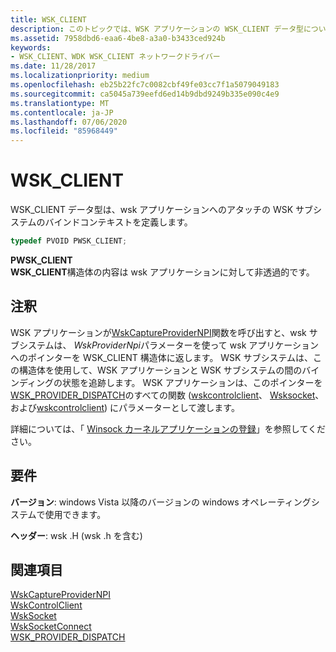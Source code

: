 ```yaml
---
title: WSK_CLIENT
description: このトピックでは、WSK アプリケーションの WSK_CLIENT データ型について説明します。
ms.assetid: 7958dbd6-eaa6-4be8-a3a0-b3433ced924b
keywords:
- WSK_CLIENT、WDK WSK_CLIENT ネットワークドライバー
ms.date: 11/28/2017
ms.localizationpriority: medium
ms.openlocfilehash: eb25b22fc7c0082cbf49fe03cc7f1a5079049183
ms.sourcegitcommit: ca5045a739eefd6ed14b9dbd9249b335e090c4e9
ms.translationtype: MT
ms.contentlocale: ja-JP
ms.lasthandoff: 07/06/2020
ms.locfileid: "85968449"
---
```

# <a name="wsk_client"></a>WSK_CLIENT

WSK_CLIENT データ型は、wsk アプリケーションへのアタッチの WSK サブシステムのバインドコンテキストを定義します。

```c++
typedef PVOID PWSK_CLIENT;
```

**PWSK_CLIENT**  
**WSK_CLIENT**構造体の内容は wsk アプリケーションに対して非透過的です。

## <a name="remarks"></a>注釈

WSK アプリケーションが[WskCaptureProviderNPI](https://docs.microsoft.com/windows-hardware/drivers/ddi/wsk/nf-wsk-wskcaptureprovidernpi)関数を呼び出すと、wsk サブシステムは、 *WskProviderNpi*パラメーターを使って wsk アプリケーションへのポインターを WSK_CLIENT 構造体に返します。 WSK サブシステムは、この構造体を使用して、WSK アプリケーションと WSK サブシステムの間のバインディングの状態を追跡します。 WSK アプリケーションは、このポインターを[WSK_PROVIDER_DISPATCH](https://docs.microsoft.com/windows-hardware/drivers/ddi/wsk/ns-wsk-_wsk_provider_dispatch)のすべての関数 ([wskcontrolclient](https://docs.microsoft.com/windows-hardware/drivers/ddi/wsk/nc-wsk-pfn_wsk_control_client)、 [Wsksocket](https://docs.microsoft.com/windows-hardware/drivers/ddi/wsk/nc-wsk-pfn_wsk_socket)、および[wskcontrolclient](https://docs.microsoft.com/windows-hardware/drivers/ddi/wsk/nc-wsk-pfn_wsk_socket_connect)) にパラメーターとして渡します。

詳細については、「 [Winsock カーネルアプリケーションの登録](registering-a-winsock-kernel-application.md)」を参照してください。

## <a name="requirements"></a>要件

**バージョン**: windows Vista 以降のバージョンの windows オペレーティングシステムで使用できます。

**ヘッダー**: wsk .H (wsk .h を含む)


## <a name="see-also"></a>関連項目

[WskCaptureProviderNPI](https://docs.microsoft.com/windows-hardware/drivers/ddi/wsk/nf-wsk-wskcaptureprovidernpi)  
[WskControlClient](https://docs.microsoft.com/windows-hardware/drivers/ddi/wsk/nc-wsk-pfn_wsk_control_client)  
[WskSocket](https://docs.microsoft.com/windows-hardware/drivers/ddi/wsk/nc-wsk-pfn_wsk_socket)  
[WskSocketConnect](https://docs.microsoft.com/windows-hardware/drivers/ddi/wsk/nc-wsk-pfn_wsk_socket_connect)  
[WSK_PROVIDER_DISPATCH](https://docs.microsoft.com/windows-hardware/drivers/ddi/wsk/ns-wsk-_wsk_provider_dispatch)

